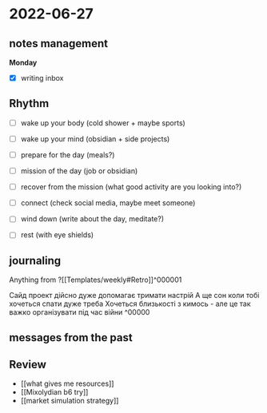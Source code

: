 # 2022-06-27
## notes management

**Monday**
 - [x] writing inbox



## Rhythm
 - [ ] wake up your body (cold shower + maybe sports)
 - [ ] wake up your mind (obsidian + side projects)
 - [ ] prepare for the day (meals?)
 - [ ] mission of the day (job or obsidian)
 - [ ] recover from the mission (what good activity are you looking into?)
 - [ ] connect (check social media, maybe meet someone)
 - [ ] wind down (write about the day, meditate?)
 - [ ] rest (with eye shields)


## journaling 

Anything from ?[[Templates/weekly#Retro]]^000001


Сайд проект дійсно дуже допомагає тримати настрій
А ще сон коли тобі хочеться спати дуже треба
Хочеться близькості з кимось - але це так важко організувати під час війни
^00000


## messages from the past

## Review
- [[what gives me resources]]
- [[Mixolydian b6 try]]
- [[market simulation strategy]]